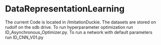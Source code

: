 # DataRepresentationLearning
The current Code is located in /ImitationDuckie. The datasets are stored on rudolf on the sdb drive. To run hyperparameter optimization run ID_Asynchronous_Optimizer.py. To run a network with default parameters run ID_CNN_V01.py
